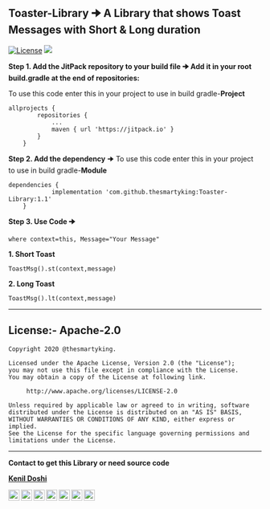 ## Toaster-Library 🠊 A Library that shows Toast Messages with Short &amp; Long duration

[![License](https://img.shields.io/badge/license-Apache%202-4EB1BA.svg)](https://www.apache.org/licenses/LICENSE-2.0.html)
[![](https://jitpack.io/v/jitpack/maven-simple.svg)](https://jitpack.io/#thesmartyking/Toaster-Library)


**Step 1. Add the JitPack repository to your build file 🠊 Add it in your root build.gradle at the end of repositories:**

To use this code enter this in your project to use in build gradle-**Project**
```
allprojects {
		repositories {
			...
			maven { url 'https://jitpack.io' }
		}
	}

```

**Step 2. Add the dependency** 🠊 To use this code enter this in your project to use in build gradle-**Module**
```
dependencies {
	        implementation 'com.github.thesmartyking:Toaster-Library:1.1'
	}
```

**Step 3. Use Code 🠊**
```
where context=this, Message="Your Message"
```

**1. Short Toast**

```@kotlin
ToastMsg().st(context,message)
```

**2. Long Toast**

```@kotlin
ToastMsg().lt(context,message)
```

---

## License:- Apache-2.0

```
Copyright 2020 @thesmartyking.

Licensed under the Apache License, Version 2.0 (the "License");
you may not use this file except in compliance with the License.
You may obtain a copy of the License at following link.

     http://www.apache.org/licenses/LICENSE-2.0

Unless required by applicable law or agreed to in writing, software
distributed under the License is distributed on an "AS IS" BASIS,
WITHOUT WARRANTIES OR CONDITIONS OF ANY KIND, either express or implied.
See the License for the specific language governing permissions and
limitations under the License.
```

---

**Contact to get this Library or need source code**

[**Kenil Doshi**](https://github.com/thesmartyking)
 <!--•--> 
<a href=mailto:doshikenil623@gmail.com> <img align="left" src="https://cdn.jsdelivr.net/npm/simple-icons@v3/icons/mail-dot-ru.svg"  width="22px"></img></a>
<a href=https://www.facebook.com/kenildoshi19> <img align="left" src="https://cdn.jsdelivr.net/npm/simple-icons@v3/icons/facebook.svg"  width="22px"></img></a>
<a href=https://www.instagram.com/the_smarty_king> <img align="left" src="https://cdn.jsdelivr.net/npm/simple-icons@v3/icons/instagram.svg"  width="22px"></img></a>
<a href=https://www.linkedin.com/in/kenil-doshi-98224617b> <img align="left" src="https://cdn.jsdelivr.net/npm/simple-icons@v3/icons/linkedin.svg"  width="22px"></img></a>
<a href=https://twitter.com/kdsmarty19> <img align="left" src="https://cdn.jsdelivr.net/npm/simple-icons@v3/icons/twitter.svg"  width="22px"></img></a>
<a href=https://github.com/thesmartyking> <img align="left" src="https://cdn.jsdelivr.net/npm/simple-icons@v3/icons/github.svg"  width="22px"></img></a>
<a href=https://thesmartyking.github.io> <img align="left" src="https://visualpharm.com/assets/78/Website-595b40b75ba036ed117d5c7f.svg"  width="22px"></img></a>

